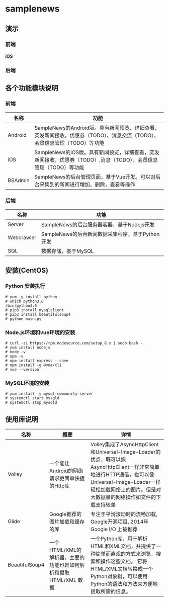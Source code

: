 # samplenews

## 演示
### 前端
#### iOS

### 后端

## 各个功能模块说明
### 前端
| 名称 | 功能 |
| ---- | ---- |
| Android | SampleNews的Android版。具有新闻预览、详细查看、突发新闻接收，优惠券（TODO）、消息交流（TODO）、会员信息管理（TODO）等功能 |
| iOS | SampleNews的iOS版。具有新闻预览，详细查看，突发新闻接收，优惠券（TODO）,消息（TODO），会员信息管理（TODO）等功能|
| BSAdmin | SampleNews的后台管理页面，基于Vue开发。可以对后台采集到的新闻进行增加、删除，查看等操作 |

### 后端
| 名称 | 功能 |
| ---- | ---- |
| Server | SampleNews的后台服务器容器，基于Nodejs开发 |
| Webcrawler | SampleNews的后台新闻数据采集程序，基于Python开发 |
| SQL | 数据存储，基于MySQL |

## 安装(CentOS)
### Python 安装执行
```
# yum -y install python
# which python3.6
/bin/python3.6
# pip3 install mysqlclient
# pip3 install beautifulsoup4
# python main.py
```
### Node.js环境和vue环境的安装
```
# curl -sL https://rpm.nodesource.com/setup_8.x | sudo bash -
# yum install nodejs
# node -v
# npm -v
# npm install express --save
# npm install -g @vue/cli
# vue --version
```
### MySQL环境的安装
```
# yum install -y mysql-community-server
# systemctl start mysqld
# systemctl stop mysqld
```

## 使用库说明
| 名称 | 概要 | 详情|
| ---- | ---- |---- |
| Volley | 一个能让Android的网络请求更简单快捷的Http库 |Volley集成了AsyncHttpClient和Universal-Image-Loader的优点，既可以像AsyncHttpClient一样非常简单地进行HTTP通信，也可以像Universal-Image-Loader一样轻松加载网络上的图片。但是对大数据量的网络操作如文件的下载支持较差|
| Glide | Google推荐的图片加载和缓存的库 |专注于平滑滚动时的流畅加载, Google开源项目, 2014年Google I/O 上被推荐|
| BeautifulSoup4 | 一个HTML/XML的解析器，主要的功能也是如何解析和提取HTML/XML 数据 |一个Python库，用于解析HTML和XML文档，并提供了一种简单而直观的方式来浏览、搜索和操作这些文档。 它将HTML/XML文档转换成一个Python对象树，可以使用Python的语法和方法来方便地提取所需的信息。|
